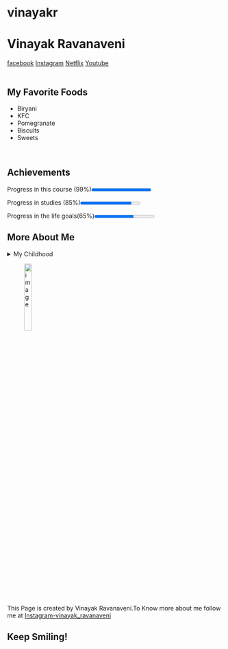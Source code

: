 # vinayakr
<!DOCTYPE html>
<html lang="en">
<head>
<meta charset="UTF-8">
<title> Vinayak's first page </title>
<body>
<h1>Vinayak Ravanaveni</h1>
<nav>
<a href="https://www.facebook.com/">facebook</a>
<a href="https://www.instagram.com/">Instagram</a>
<a href="https://www.netflix.com/in/">Netflix</a>
<a href="https://www.youtube.com/">Youtube</a>
</nav>
<br>
<h2>My Favorite Foods</h2>
<ul>
<li>Biryani</li>
<li>KFC</li>
<li>Pomegranate</li>
<li>Biscuits</li>
<li>Sweets</li>
</ul>
<br>
<h2>Achievements</h2>
<section>
<p>Progress in this course (99%)<progress min="0" max="100" value="99"></progress</p>
<p>Progress in studies (85%)<progress min="0" max="100" value="85"></progress</p>
<p>Progress in the life goals(65%)<progress min="0" max="100" value="65"></progress</p>
</section>
<h2>More About Me</h2>
<section>
<details>
<summary>My Childhood</summary>
<p>I grew up Karimnagar and now i'm living in Hyderabad.I Really miss my native place</p>
</details>
</section>
<footer>
<figure>
<img src="http://www.intro-webdesign.com/images/newlogo.png" width="20%" height="20%" alt="image">
</figure>
This Page is created by Vinayak Ravanaveni.To Know more about me follow me at <a href="https://www.instagram.com/">Instagram-vinayak_ravanaveni</a>
<p><h2>Keep Smiling!</h2><p>
